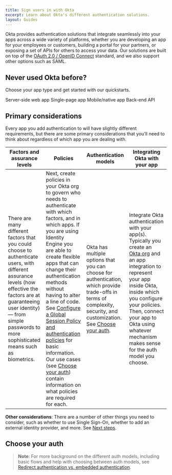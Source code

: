 ```yaml
---
title: Sign users in with Okta
excerpt: Learn about Okta's different authentication solutions.
layout: Guides
---
```


Okta provides authentication solutions that integrate seamlessly into your apps across a wide variety of platforms, whether you are developing an app for your employees or customers, building a portal for your partners, or exposing a set of APIs for others to access your data. Our solutions are built on top of the [OAuth 2.0 / OpenID Connect](/docs/concepts/oauth-openid/) standard, and we also support other options such as SAML.

## Never used Okta before?

Choose your app type and get started with our quickstarts.

<Cards>
  <Card href="/docs/guides/quickstart/" headerImage="/img/app-types/icon-server.png">Server-side web app</Card>
  <Card href="/docs/guides/quickstart/" headerImage="/img/app-types/icon-spa.png">Single-page app</Card>
  <Card href="/docs/guides/quickstart/" headerImage="/img/app-types/icon-mobile-app.svg">Mobile/native app</Card>
  <Card href="/docs/guides/quickstart/" headerImage="/img/app-types/icon-api.svg">Back-end API</Card>
</Cards>

## Primary considerations

Every app you add authentication to will have slightly different requirements, but there are some primary considerations that you’ll need to think about regardless of which app you are dealing with.

| Factors and assurance levels | Policies | Authentication models | Integrating Okta with your app |
| ---------------------------- | -------- | --------------------- | ------------------------------ |
| There are many different factors that you could choose to authenticate users, with different assurance levels (how effective the factors are at guaranteeing user identity) — from simple passwords to more sophisticated means such as biometrics. | Next, create policies in your Okta org to govern who needs to authenticate with which factors, and in which apps. If you are using Identity Engine you are able to create flexible apps that can change their authentication methods without having to alter a line of code. See [Configure a Global Session Policy and authentication policies](/docs/guides/configure-signon-policy/main/) for basic information. Our use cases (see [Choose your auth](#choose-your-auth)) contain information on what policies are required for each. | Okta has multiple options that you can choose for authentication, which provide trade-offs in terms of complexity, security, and customization. See [Choose your auth](#choose-your-auth). | Integrate Okta authentication with your app(s). Typically you create an [Okta org](/docs/concepts/okta-organizations/) and an app integration to represent your app inside Okta, inside which you configure your policies. Then, connect your app to Okta using whatever mechanism makes sense for the auth model you choose. |

**Other considerations**: There are a number of other things you need to consider, such as whether to use Single Sign-On, whether to add an external identity provider, and more. See [Next steps](#next-steps).

## Choose your auth

> **Note**: For more background on the different auth models, including basic flows and help with choosing between auth models, see [Redirect authentication vs. embedded authentication](https://developer.okta.com/docs/concepts/redirect-vs-embedded/).